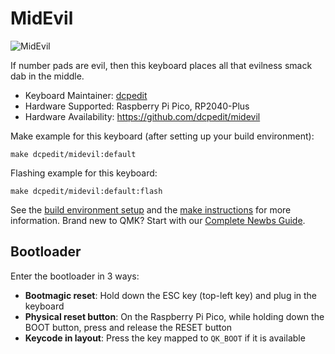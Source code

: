 # MidEvil

![MidEvil](https://i.imgur.com/WCE6GIU.jpg)

If number pads are evil, then this keyboard places all that evilness smack dab in the middle.

* Keyboard Maintainer: [dcpedit](https://github.com/dcpedit)
* Hardware Supported: Raspberry Pi Pico, RP2040-Plus
* Hardware Availability: https://github.com/dcpedit/midevil

Make example for this keyboard (after setting up your build environment):

    make dcpedit/midevil:default

Flashing example for this keyboard:

    make dcpedit/midevil:default:flash

See the [build environment setup](https://docs.qmk.fm/#/getting_started_build_tools) and the [make instructions](https://docs.qmk.fm/#/getting_started_make_guide) for more information. Brand new to QMK? Start with our [Complete Newbs Guide](https://docs.qmk.fm/#/newbs).

## Bootloader

Enter the bootloader in 3 ways:

* **Bootmagic reset**: Hold down the ESC key (top-left key) and plug in the keyboard
* **Physical reset button**: On the Raspberry Pi Pico, while holding down the BOOT button, press and release the RESET button
* **Keycode in layout**: Press the key mapped to `QK_BOOT` if it is available